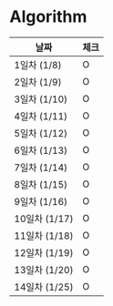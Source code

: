 # Algorithm

| 날짜 | 체크 |
| --- | --- |
| 1일차 (1/8) | O |
| 2일차 (1/9) | O |
| 3일차 (1/10) | O |
| 4일차 (1/11) | O |
| 5일차 (1/12) | O |
| 6일차 (1/13) | O |
| 7일차 (1/14) | O |
| 8일차 (1/15) | O |
| 9일차 (1/16) | O |
| 10일차 (1/17) | O |
| 11일차 (1/18) | O |
| 12일차 (1/19) | O |
| 13일차 (1/20) | O |
| 14일차 (1/25) | O |